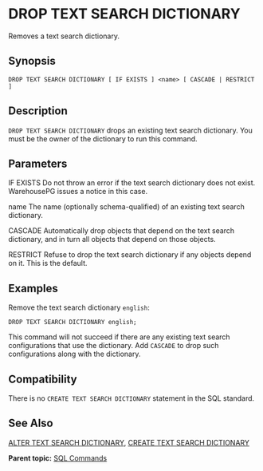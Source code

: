 # DROP TEXT SEARCH DICTIONARY 

Removes a text search dictionary.

## <a id="section2"></a>Synopsis 

``` {#sql_command_synopsis}
DROP TEXT SEARCH DICTIONARY [ IF EXISTS ] <name> [ CASCADE | RESTRICT ]
```

## <a id="section3"></a>Description 

`DROP TEXT SEARCH DICTIONARY` drops an existing text search dictionary. You must be the owner of the dictionary to run this command.

## <a id="section4"></a>Parameters 

IF EXISTS
Do not throw an error if the text search dictionary does not exist. WarehousePG issues a notice in this case.

name
The name \(optionally schema-qualified\) of an existing text search dictionary.

CASCADE
Automatically drop objects that depend on the text search dictionary, and in turn all objects that depend on those objects.

RESTRICT
Refuse to drop the text search dictionary if any objects depend on it. This is the default.

## <a id="section5"></a>Examples 

Remove the text search dictionary `english`:

```
DROP TEXT SEARCH DICTIONARY english;
```

This command will not succeed if there are any existing text search configurations that use the dictionary. Add `CASCADE` to drop such configurations along with the dictionary.

## <a id="section6"></a>Compatibility 

There is no `CREATE TEXT SEARCH DICTIONARY` statement in the SQL standard.

## <a id="section7"></a>See Also 

[ALTER TEXT SEARCH DICTIONARY](ALTER_TEXT_SEARCH_DICTIONARY.html), [CREATE TEXT SEARCH DICTIONARY](CREATE_TEXT_SEARCH_DICTIONARY.html)

**Parent topic:** [SQL Commands](../sql_commands/sql_ref.html)

